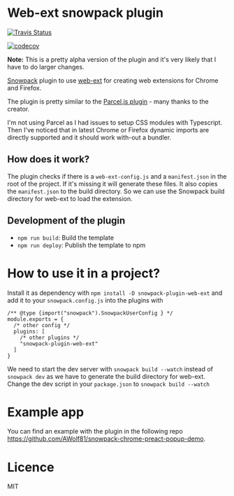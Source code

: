 # Web-ext snowpack plugin

[![Travis Status](https://api.travis-ci.com/AWolf81/snowpack-plugin-web-ext.svg?branch=main)](https://travis-ci.com/AWolf81/snowpack-plugin-web-ext)

[![codecov](https://img.shields.io/codecov/c/github/awolf81/snowpack-plugin-web-ext/main)](https://codecov.io/gh/AWolf81/snowpack-plugin-web-ext)

**Note:** This is a pretty alpha version of the plugin and it's very likely that I have to do larger changes.

[Snowpack](https://www.snowpack.dev/) plugin to use [web-ext](https://www.npmjs.com/package/web-ext) for creating web extensions for Chrome and Firefox.

The plugin is pretty similar to the [Parcel.js plugin](https://github.com/mmktomato/parcel-plugin-web-ext-tool) - many thanks to the creator.

I'm not using Parcel as I had issues to setup CSS modules with Typescript. Then I've noticed that in latest Chrome or Firefox dynamic imports are directly supported and it should work with-out a bundler.

## How does it work?

The plugin checks if there is a `web-ext-config.js` and a `manifest.json` in the root of the project.
If it's missing it will generate these files.
It also copies the `manifest.json` to the build directory. So we can use the Snowpack build directory for web-ext to load the extension.

## Development of the plugin

- `npm run build`: Build the template
- `npm run deploy`: Publish the template to npm

# How to use it in a project?

Install it as dependency with `npm install -D snowpack-plugin-web-ext` and add it to your `snowpack.config.js` into the plugins with

```
/** @type {import("snowpack").SnowpackUserConfig } */
module.exports = {
  /* other config */
  plugins: [
    /* other plugins */
    "snowpack-plugin-web-ext"
  ]
}
```

We need to start the dev server with `snowpack build --watch` instead of `snowpack dev` as we have to generate the build directory for web-ext. Change the dev script in your `package.json` to `snowpack build --watch`

# Example app

You can find an example with the plugin in the following repo https://github.com/AWolf81/snowpack-chrome-preact-popup-demo.

# Licence

MIT
